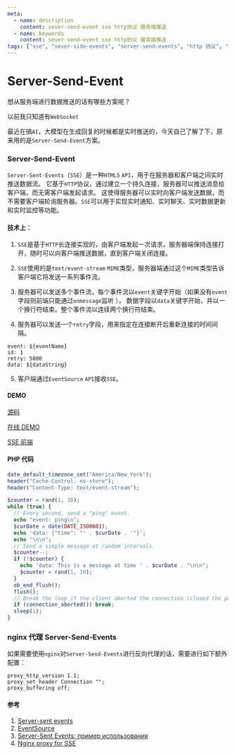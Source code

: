 ```yaml
---
meta:
  - name: description
    content: sever-send-event sse http协议 服务端推送
  - name: keywords
    content: sever-send-event sse http协议 服务端推送
tags: ["sse", "sever-side-events", "server-send-events", "http 协议", "服务端推送"]
---
```


# Server-Send-Event

想从服务端进行数据推送的话有哪些方案呢？

以前我只知道有`WebSocket`

<ImgView title="WebSocket" url="https://z.wiki/autoupload/20230706/1u0z.580X1302-image.png" />

最近在搞`AI`，大模型在生成回复的时候都是实时推送的，今天自己了解了下，原来用的是`Server-Send-Event`方案。

### Server-Send-Event

`Server-Sent-Events`（`SSE`）是一种`HTML5` `API`，用于在服务器和客户端之间实时推送数据流。
它基于`HTTP`协议，通过建立一个持久连接，服务器可以推送消息给客户端，而无需客户端发起请求。
这使得服务器可以实时向客户端发送数据，而不需要客户端轮询服务器。`SSE`可以用于实现实时通知、实时聊天、实时数据更新和实时监控等功能。

#### 技术上：

1. `SSE`是基于`HTTP`长连接实现的，由客户端发起一次请求，服务器端保持连接打开，随时可以向客户端推送数据，直到客户端关闭连接。

2. `SSE`使用的是`text/event-stream` `MIME`类型，服务器端通过这个`MIME`类型告诉客户端它将发送一系列事件流。

3. 服务器可以发送多个事件流，每个事件流以`event`关键字开始（如果没有`event`字段则前端只能通过`onmessage`监听 ），
数据字段以`data`关键字开始，并以一个换行符结束。整个事件流以连续两个换行符结束。

4. 服务器可以发送一个`retry`字段，用来指定在连接断开后重新连接的时间间隔。

```
event: ${eventName}
id: 1
retry: 5000
data: ${dataString}

```

5. 客户端通过`EventSource` `API`接收`SSE`。


#### DEMO

[源码](https://github.com/yihuaxiang/koa-sse)

[在线 DEMO](https://playground.z.wiki/sse)

[SSE 前端](https://z.wiki/jsbin/roqepikolu)

<WebFrame src="https://z.wiki/jsbin/roqepikolu" />


#### PHP 代码

```php
date_default_timezone_set("America/New_York");
header("Cache-Control: no-store");
header("Content-Type: text/event-stream");

$counter = rand(1, 10);
while (true) {
  // Every second, send a "ping" event.
  echo "event: ping\n";
  $curDate = date(DATE_ISO8601);
  echo 'data: {"time": "' . $curDate . '"}';
  echo "\n\n";
  // Send a simple message at random intervals.
  $counter--;
  if (!$counter) {
    echo 'data: This is a message at time ' . $curDate . "\n\n";
    $counter = rand(1, 10);
  }
  ob_end_flush();
  flush();
  // Break the loop if the client aborted the connection (closed the page)
  if (connection_aborted()) break;
  sleep(1);
}
```

### nginx 代理 Server-Send-Events

如果需要使用`nginx`对`Server-Send-Events`进行反向代理的话，需要进行如下额外配置：

```
proxy_http_version 1.1;
proxy_set_header Connection "";
proxy_buffering off;
```


#### 参考

1. [Server-sent events](https://developer.mozilla.org/zh-CN/docs/Web/API/Server-sent_events/Using_server-sent_events)
2. [EventSource](https://developer.mozilla.org/zh-CN/docs/Web/API/EventSource)
3. [Server-Sent Events: пример использования](https://habr.com/ru/articles/519982/)
4. [Nginx proxy for SSE](https://serverfault.com/questions/801628/for-server-sent-events-sse-what-nginx-proxy-configuration-is-appropriate)

